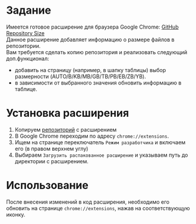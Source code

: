 # Задание
Имеется готовое расширение для браузера Google Chrome: [GitHub Repository Size](https://github.com/harshjv/github-repo-size)  
Данное расширение добавляет информацию о размере файлов в репозитории.  
Вам требуется сделать копию репозитория и реализовать следующий доп.функционал:

- добавить на страницу (например, в шапку таблицы) выбор размерности (AUTO/B/KB/MB/GB/TB/PB/EB/ZB/YB). 
- в зависимости от выбранного значения обновить информацию в таблице.

# Установка расширения
1. Копируем [репозиторий](https://github.com/harshjv/github-repo-size) с расширением 
2. В Google Chrome переходим по адресу `chrome://extensions`.
3. Ищем на странице переключатель `Режим разработчика` и включаем его (в правом верхнем углу)
4. Выбираем `Загрузить распакованное расширение` и указываем путь до директории с расширением.

# Использование
После внесения изменений в код расширения, необходимо его обновить на странице `chrome://extensions`, нажав на соответствующую иконку.
